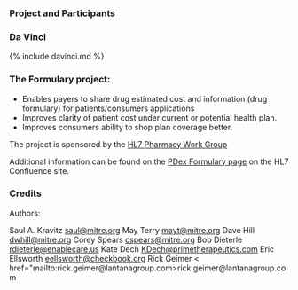 ### Project and Participants

### Da Vinci
{% include davinci.md %}

### The Formulary project:

* Enables payers to share drug estimated cost and information (drug formulary) for patients/consumers applications
* Improves clarity of patient cost under current or potential health plan. 
* Improves consumers ability to shop plan coverage better.

The project is sponsored by the [HL7 Pharmacy Work Group](https://confluence.hl7.org/display/PHAR/Pharmacy)

Additional information can be found on the [PDex Formulary page](https://confluence.hl7.org/display/DVP/PDex+Formulary) on the HL7 Confluence site.

### Credits
Authors:

<tr>
  <td>Saul A. Kravitz</td>
  <td><a href="mailto:saul@mitre.org">saul@mitre.org</a></td>
</tr>
<tr>
  <td>May Terry</td>
  <td><a href="mailto:mayt@mitre.org">mayt@mitre.org</a></td>
</tr>
<tr>
  <td>Dave Hill</td>
  <td><a href="mailto:dwhill@mitre.org">dwhill@mitre.org</a></td>
</tr>
<tr>
  <td>Corey Spears</td>
  <td><a href="mailto:cspears@mitre.org">cspears@mitre.org</a></td>
</tr>
<tr>
  <td>Bob Dieterle</td>
  <td><a href="mailto:rdieterle@enablecare.us">rdieterle@enablecare.us</a></td>
</tr>
<tr>
  <td>Kate Dech</td>
  <td><a href="mailto:KDech@primetherapeutics.com">KDech@primetherapeutics.com</a></td>
</tr>
<tr>
  <td>Eric Ellsworth</td>
  <td><a href="mailto:eellsworth@checkbook.org">eellsworth@checkbook.org</a></td>
</tr>
<tr>
  <td>Rick Geimer</td>
  <td>< href="mailto:rick.geimer@lantanagroup.com>rick.geimer@lantanagroup.com</a></td>
</tr>


